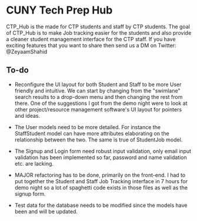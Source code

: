 # CUNY Tech Prep Hub
CTP_Hub is the made for CTP students and staff by CTP students. The goal of CTP_Hub is to make Job tracking easier for the students and also provide a cleaner student management interface for the CTP staff. If you have exciting features that you want to share then send us a DM on Twitter: @ZeyaamShahid

## To-do
* Reconfigure the UI layout for both Student and Staff to be more User friendly and intuitive. We can start by changing from the "swimlane" search results to a drop-down menu and then changing the rest from there. One of the suggestions I got from the demo night were to look at other project/resource management software's UI layout for pointers and ideas.
  
* The User models need to be more detailed. For instance the StaffStudent model can have more attributes elaborating on the relationship between the two. The same is true of StudentJob model.
  
* The Signup and Login form need robust input validation, only email input validation has been implemented so far, password and name validation etc. are lacking.

* MAJOR refactoring has to be done, primarily on the front-end. I had to put together the Student and Staff Job Tracking interface in 7 hours for demo night so a lot of spaghetti code exists in those files as well as the signup form.

* Test data for the database needs to be modified since the models have been and will be updated.
